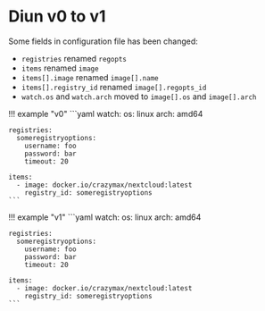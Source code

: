 # Diun v0 to v1

Some fields in configuration file has been changed:

* `registries` renamed `regopts`
* `items` renamed `image`
* `items[].image` renamed `image[].name`
* `items[].registry_id` renamed `image[].regopts_id`
* `watch.os` and `watch.arch` moved to `image[].os` and `image[].arch`

!!! example "v0"
    ```yaml
    watch:
      os: linux
      arch: amd64
    
    registries:
      someregistryoptions:
        username: foo
        password: bar
        timeout: 20
    
    items:
      - image: docker.io/crazymax/nextcloud:latest
        registry_id: someregistryoptions
    ```

!!! example "v1"
    ```yaml
    watch:
      os: linux
      arch: amd64
    
    registries:
      someregistryoptions:
        username: foo
        password: bar
        timeout: 20
    
    items:
      - image: docker.io/crazymax/nextcloud:latest
        registry_id: someregistryoptions
    ```

